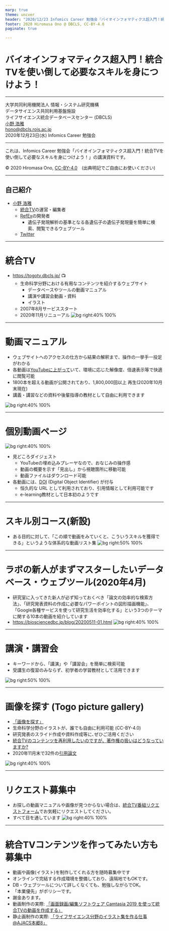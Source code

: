 ```yaml
---
marp: true
theme: uncver
header: "2020/12/23 Infomics Career 勉強会『バイオインフォマティクス超入門！統合TVを使い倒して必要なスキルを身につけよう！』"
footer: 2020 Hiromasa Ono @ DBCLS, CC-BY-4.0
paginate: true

---
```

# バイオインフォマティクス超入門！統合TVを使い倒して必要なスキルを身につけよう！
---
大学共同利用機関法人 情報・システム研究機構  
データサイエンス共同利用基盤施設  
ライフサイエンス統合データベースセンター (DBCLS)  
[小野 浩雅](https://sites.google.com/dbcls.rois.ac.jp/hono/)  
hono@dbcls.rois.ac.jp  
2020年12月23日(水)
Infomics Career 勉強会

----

これは、Infomics Career 勉強会「バイオインフォマティクス超入門！統合TVを使い倒して必要なスキルを身につけよう！」の講演資料です。  

© 2020 Hiromasa Ono, [CC-BY-4.0](https://creativecommons.org/licenses/by/4.0/deed.ja)　(出典明記でご自由にお使いください)

----
## 自己紹介
- [小野 浩雅](https://sites.google.com/dbcls.rois.ac.jp/hono/)  
  - [統合TV](https://togotv.dbcls.jp/)の運営・編集者
  - [RefEx](https://refex.dbcls.jp/)の開発者
    - 遺伝子発現解析の基準となる各遺伝子の遺伝子発現量を簡単に検索、閲覧できるウェブツール
  - [Twitter](https://twitter.com/h_ono)

---
# 統合TV
- https://togotv.dbcls.jp/ 📺
  - 生命科学分野における有用なコンテンツを紹介するウェブサイト
    - データベースやツールの動画マニュアル
    - 講演や講習会動画・資料
    - イラスト
  - 2007年8月サービススタート
  - 2020年11月リニューアル
![bg right:40% 100%](https://raw.githubusercontent.com/hiromasaono/training/master/images/201105_06.png)
---
# 動画マニュアル
- ウェブサイトへのアクセスの仕方から結果の解釈まで、操作の一挙手一投足がわかる
- 各動画は[YouTubeに上がって](http://www.youtube.com/user/togotv/)いて、環境に応じた解像度、倍速表示等で快適に閲覧可能
- 1800本を超える動画が公開されており、1,800,000回以上 再生(2020年10月末現在)
- 講義・講習などの資料や後輩指導の教材として自由に利用できます

![bg right:40% 100%](https://raw.githubusercontent.com/hiromasaono/training/master/images/201105_04.png)

---
# 個別動画ページ
![bg right:40% 100%](https://raw.githubusercontent.com/hiromasaono/training/master/images/20201223_01.png)
- 見どころダイジェスト
  - YouTubeの埋め込みプレーヤなので、おなじみの操作感
  - 動画の概要を示す「見出し」から視聴箇所に移動可能
  - 動画ファイルはダウンロード可能
- 各動画には、[DOI](https://ja.wikipedia.org/wiki/デジタルオブジェクト識別子) (Digital Object Identifier) が付与
  - 恒久的な URL として利用されており、引用情報として利用可能です
  - e-learning教材として日本初のようです

---
# スキル別コース(新設)
- ある目的に対して、「この順で動画をみていくと、こういうスキルを獲得できる」というような体系的な動画リスト集
![bg right:50% 100%](https://raw.githubusercontent.com/hiromasaono/training/master/images/20201223_02.png)
---

# ラボの新人がまずマスターしたいデータベース・ウェブツール(2020年4月)
- 研究室に入ってきた新人が必ず知っておくべき「論文の効率的な検索方法」、「研究発表資料の作成に必要なパワーポイントの図形描画機能」、「Google各種サービスを使って研究生活を効率化する」という3つのテーマに関する10本の動画を紹介しています
- https://biosciencedbc.jp/blog/20200511-01.html
![bg right:40% 100%](https://raw.githubusercontent.com/hiromasaono/training/master/images/20201223_03.png)

---
# 講演・講習会
- キーワードから、「講演」や「講習会」を簡単に検索可能
- 受講生の復習のみならず、初学者の学習教材として活用できます

![bg right:50% 100%](https://raw.githubusercontent.com/hiromasaono/training/master/images/20201223_04.png)

---

# 画像を探す (Togo picture gallery)
- [「画像を探す」](https://togotv.dbcls.jp/pics.html)
- 生命科学分野のイラストが、誰でも自由に利用可能 (CC-BY-4.0)
- 研究発表のスライド作成や資料作成等に､ぜひご活用ください
- [統合TVのコンテンツを再利用したいのですが、著作権の扱いはどうなっていますか?](https://togotv.dbcls.jp/faq.html)
- 2020年11月末で32件の[引用論文](https://dbcls.rois.ac.jp/references.html#TogoTV)

![bg right:40% 100%](https://raw.githubusercontent.com/hiromasaono/training/master/images/20201223_05.png)

---
# リクエスト募集中
- お探しの動画マニュアルや画像が見つからない場合は、[統合TV番組リクエストフォーム](https://togotv.dbcls.jp/contact.html)でお気軽にリクエストしてください。
- すべて目を通しています
![bg right:40% 100%](https://raw.githubusercontent.com/hiromasaono/training/master/images/20201223_06.png)

---
# 統合TVコンテンツを作ってみたい方も募集中
- 動画や画像(イラスト)を制作してくれる方を随時募集中です
- オンラインで完結する作成環境を整備しており、遠隔地でもOKです。
- DB・ウェブツールについて詳しくなくても、勉強しながらでOK。
- 「本業優先」がポリシーです。
- 謝金あります。
- 動画制作の実際: [「画面録画/編集ソフトウェア Camtasia 2019 を使って統合TVの動画を作成する」](https://togotv.dbcls.jp/20200129.html)
- 静止画制作の実際: [「ライフサイエンス分野のイラスト集を作る仕事@AJACS本郷8」](https://togotv.dbcls.jp/20110322.html)